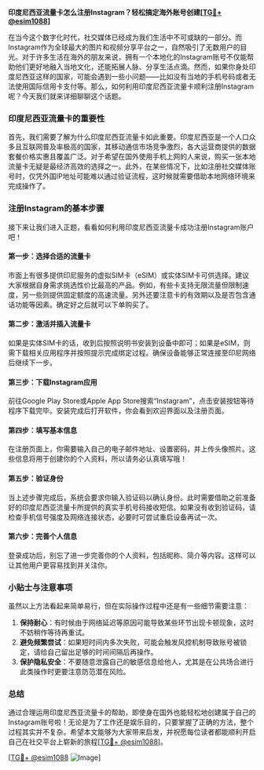 **印度尼西亚流量卡怎么注册Instagram？轻松搞定海外账号创建[[TG💪+ @esim1088](https://t.me/s/esim1088)]**

在当今这个数字化时代，社交媒体已经成为我们生活中不可或缺的一部分。而Instagram作为全球最大的图片和视频分享平台之一，自然吸引了无数用户的目光。对于许多生活在海外的朋友来说，拥有一个本地化的Instagram账号不仅能帮助他们更好地融入当地文化，还能拓展人脉、分享生活点滴。然而，如果你身处印度尼西亚这样的国家，可能会遇到一些小问题——比如没有当地的手机号码或者无法使用国际信用卡支付等。那么，如何利用印度尼西亚流量卡顺利注册Instagram呢？今天我们就来详细聊聊这个话题。

### 印度尼西亚流量卡的重要性

首先，我们需要了解为什么印度尼西亚流量卡如此重要。印度尼西亚是一个人口众多且互联网普及率极高的国家，其移动通信市场竞争激烈，各大运营商提供的数据套餐价格实惠且覆盖广泛。对于希望在国外使用手机上网的人来说，购买一张本地流量卡无疑是最经济高效的选择之一。此外，在某些情况下，比如注册社交媒体账号时，仅凭外国IP地址可能难以通过验证流程，这时候就需要借助本地网络环境来完成操作了。

### 注册Instagram的基本步骤

接下来让我们进入正题，看看如何利用印度尼西亚流量卡成功注册Instagram账户吧！

#### 第一步：选择合适的流量卡
市面上有很多提供印尼服务的虚拟SIM卡（eSIM）或实体SIM卡可供选择。建议大家根据自身需求挑选性价比最高的产品。例如，有些卡支持无限流量但限制速度，另一些则提供固定额度的高速流量。另外还要注意卡的有效期以及是否包含通话功能等因素。确定好之后就可以下单购买了。

#### 第二步：激活并插入流量卡
如果是实体SIM卡的话，收到后按照说明书安装到设备中即可；如果是eSIM，则需下载相关应用程序并按照提示完成绑定过程。确保设备能够正常连接至印尼网络后继续下一步。

#### 第三步：下载Instagram应用
前往Google Play Store或Apple App Store搜索“Instagram”，点击安装按钮等待程序下载完毕。安装完成后打开软件，你会看到欢迎界面以及注册页面。

#### 第四步：填写基本信息
在注册页面上，你需要输入自己的电子邮件地址、设置密码，并上传头像照片。这些信息将用于创建你的个人资料，所以请务必认真填写哦！

#### 第五步：验证身份
当上述步骤完成后，系统会要求你输入验证码以确认身份。此时需要借助之前准备好的印度尼西亚流量卡所提供的真实手机号码接收短信。如果没有收到验证码，请检查手机信号强度及网络连接状态，必要时可尝试重启设备再试一次。

#### 第六步：完善个人信息
登录成功后，别忘了进一步完善你的个人资料，包括昵称、简介等内容。这样可以让其他用户更容易找到并关注你。

### 小贴士与注意事项

虽然以上方法看起来简单易行，但在实际操作过程中还是有一些细节需要注意：

1. **保持耐心**：有时候由于网络延迟等原因可能导致某些环节出现卡顿现象，这时不妨稍作等待再重试。
2. **避免频繁尝试**：如果短时间内多次失败，可能会触发风控机制导致账号被锁定，请给自己留出足够的时间间隔后再操作。
3. **保护隐私安全**：不要随意泄露自己的敏感信息给他人，尤其是在公共场合进行此类操作时更要注意防范潜在风险。

### 总结

通过合理运用印度尼西亚流量卡的帮助，即使身在国外也能轻松地创建属于自己的Instagram账号啦！无论是为了工作还是娱乐目的，只要掌握了正确的方法，整个过程其实并不复杂。希望本文能够为大家带来启发，并祝愿每位读者都能顺利开启自己在社交平台上崭新的旅程[[TG💪+ @esim1088](https://t.me/s/esim1088)]。

[[TG💪+ @esim1088](https://t.me/s/esim1088) ![Image](https://i.postimg.cc/4NQfJmqS/Snipaste-2025-05-13-00-14-12.png)]